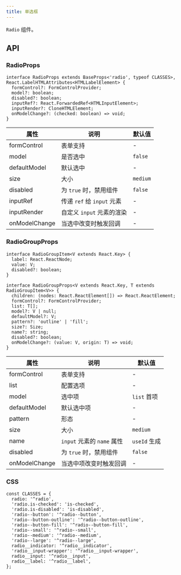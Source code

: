 ```yaml
---
title: 单选框
---
```


`Radio` 组件。

## API

### RadioProps

```tsx
interface RadioProps extends BaseProps<'radio', typeof CLASSES>, React.LabelHTMLAttributes<HTMLLabelElement> {
  formControl?: FormControlProvider;
  model?: boolean;
  disabled?: boolean;
  inputRef?: React.ForwardedRef<HTMLInputElement>;
  inputRender?: CloneHTMLElement;
  onModelChange?: (checked: boolean) => void;
}
```

<!-- prettier-ignore-start -->
| 属性 | 说明 | 默认值 |
| --- | --- | --- |
| formControl | 表单支持 | - |
| model | 是否选中 | `false` |
| defaultModel | 默认选中 | - |
| size | 大小 | `medium` |
| disabled | 为 `true` 时，禁用组件 | `false` |
| inputRef | 传递 `ref` 给 `input` 元素 | - |
| inputRender | 自定义 `input` 元素的渲染 | - |
| onModelChange | 当选中改变时触发回调 | - |
<!-- prettier-ignore-end -->

### RadioGroupProps

```tsx
interface RadioGroupItem<V extends React.Key> {
  label: React.ReactNode;
  value: V;
  disabled?: boolean;
}

interface RadioGroupProps<V extends React.Key, T extends RadioGroupItem<V>> {
  children: (nodes: React.ReactElement[]) => React.ReactElement;
  formControl?: FormControlProvider;
  list: T[];
  model?: V | null;
  defaultModel?: V;
  pattern?: 'outline' | 'fill';
  size?: Size;
  name?: string;
  disabled?: boolean;
  onModelChange?: (value: V, origin: T) => void;
}
```

<!-- prettier-ignore-start -->
| 属性 | 说明 | 默认值 |
| --- | --- | --- |
| formControl | 表单支持 | - |
| list | 配置选项 | - |
| model | 选中项 | `list` 首项 |
| defaultModel | 默认选中项 | - |
| pattern | 形态 | - |
| size | 大小 | `medium` |
| name | `input` 元素的 `name` 属性 | `useId` 生成 |
| disabled | 为 `true` 时，禁用组件 | `false` |
| onModelChange | 当选中项改变时触发回调 | - |
<!-- prettier-ignore-end -->

### CSS

```tsx
const CLASSES = {
  radio: '^radio',
  'radio.is-checked': 'is-checked',
  'radio.is-disabled': 'is-disabled',
  'radio--button': '^radio--button',
  'radio--button-outline': '^radio--button-outline',
  'radio--button-fill': '^radio--button-fill',
  'radio--small': '^radio--small',
  'radio--medium': '^radio--medium',
  'radio--large': '^radio--large',
  radio__indicator: '^radio__indicator',
  'radio__input-wrapper': '^radio__input-wrapper',
  radio__input: '^radio__input',
  radio__label: '^radio__label',
};
```
